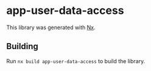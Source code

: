# app-user-data-access

This library was generated with [Nx](https://nx.dev).

## Building

Run `nx build app-user-data-access` to build the library.
